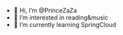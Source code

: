 - 👋 Hi, I’m @PrinceZaZa
- 👀 I’m interested in reading&music
- 🌱 I’m currently learning SpringCloud

<!---
PrinceZaZa/PrinceZaZa is a ✨ special ✨ repository because its `README.md` (this file) appears on your GitHub profile.
You can click the Preview link to take a look at your changes.
--->
